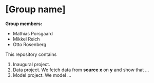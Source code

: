 # \[Group name\]

**Group members:**
- Mathias Porsgaard
- Mikkel Reich
- Otto Rosenberg

This repository contains  
1. Inaugural project. 
2. Data project. We fetch data from **source x** on **y** and show that ...
3. Model project. We model ...

